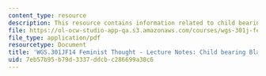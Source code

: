 ```yaml
---
content_type: resource
description: This resource contains information related to child bearing black women.
file: https://ol-ocw-studio-app-qa.s3.amazonaws.com/courses/wgs-301j-feminist-thought-fall-2014/7eb57b95b79d3337ddcbc286699a38c6_MITWGS_301JF14_Sess20.pdf
file_type: application/pdf
resourcetype: Document
title: 'WGS.301JF14 Feminist Thought - Lecture Notes: Child bearing Black Women'
uid: 7eb57b95-b79d-3337-ddcb-c286699a38c6
---
```

